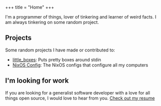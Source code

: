 +++
title = "Home"
+++

I'm a programmer of things, lover of tinkering and learner of weird facts. I am always tinkering on some random project.

## Projects

Some random projects I have made or contributed to:

 - [little_boxes](https://github.com/giodamelio/little_boxes): Puts pretty boxes around stdin
 - [NixOS Config](https://github.com/giodamelio/nixos-configs): The NixOS configs that configure all my computers

## I'm looking for work

If you are looking for a generalist software developer with a love for all things open source, I would love to hear from you. [Check out my resume](@/resume.md)


